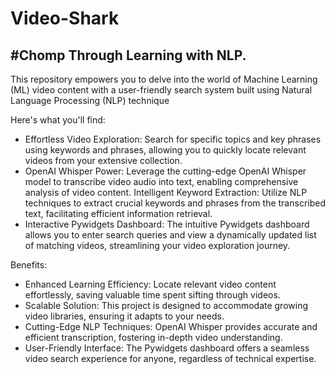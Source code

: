 # Video-Shark
## #Chomp Through Learning with NLP. 

This repository empowers you to delve into the world of Machine Learning (ML) video content with a user-friendly search system built using Natural Language Processing (NLP) technique

Here's what you'll find:
* Effortless Video Exploration: Search for specific topics and key phrases using keywords and phrases, allowing you to quickly locate relevant videos from your extensive collection.
* OpenAI Whisper Power: Leverage the cutting-edge OpenAI Whisper model to transcribe video audio into text, enabling comprehensive analysis of video content.
Intelligent Keyword Extraction: Utilize NLP techniques to extract crucial keywords and phrases from the transcribed text, facilitating efficient information retrieval.
* Interactive Pywidgets Dashboard: The intuitive Pywidgets dashboard allows you to enter search queries and view a dynamically updated list of matching videos, streamlining your video exploration journey.

Benefits:
* Enhanced Learning Efficiency: Locate relevant video content effortlessly, saving valuable time spent sifting through videos.
* Scalable Solution: This project is designed to accommodate growing video libraries, ensuring it adapts to your needs.
* Cutting-Edge NLP Techniques: OpenAI Whisper provides accurate and efficient transcription, fostering in-depth video understanding.
* User-Friendly Interface: The Pywidgets dashboard offers a seamless video search experience for anyone, regardless of technical expertise.
